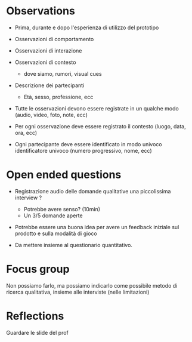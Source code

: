 # Observations

- Prima, durante e dopo l'esperienza di utilizzo del prototipo
- Osservazioni di comportamento
- Osservazioni di interazione
- Osservazioni di contesto
  - dove siamo, rumori, visual cues
- Descrizione dei partecipanti

  - Età, sesso, professione, ecc

- Tutte le osservazioni devono essere registrate in un qualche modo (audio, video, foto, note, ecc)

- Per ogni osservazione deve essere registrato il contesto (luogo, data, ora, ecc)

- Ogni partecipante deve essere identificato in modo univoco identificatore univoco (numero progressivo, nome, ecc)

# Open ended questions

- Registrazione audio delle domande qualitative una piccolissima interview ?

  - Potrebbe avere senso? (10min)
  - Un 3/5 domande aperte

- Potrebbe essere una buona idea per avere un feedback iniziale sul prodotto e sulla modalità di gioco

- Da mettere insieme al questionario quantitativo.

# Focus group

Non possiamo farlo, ma possiamo indicarlo come possibile metodo di ricerca qualitativa, insieme alle interviste (nelle limitazioni)

# Reflections

Guardare le slide del prof
